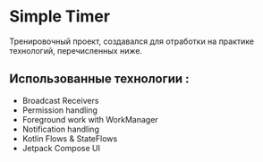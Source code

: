 

# Simple Timer

Тренировочный проект, создавался для отработки на практике технологий, перечисленных ниже.

## Использованные технологии :
- Broadcast Receivers
- Permission handling
- Foreground work with WorkManager
- Notification handling
- Kotlin Flows & StateFlows
- Jetpack Compose UI
